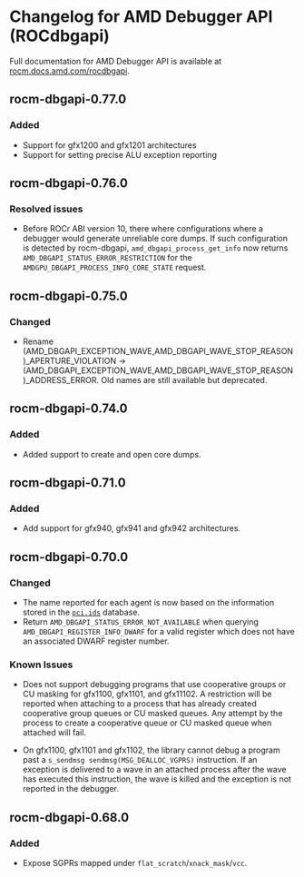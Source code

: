 # Changelog for AMD Debugger API (ROCdbgapi)

Full documentation for AMD Debugger API is available at
[rocm.docs.amd.com/rocdbgapi](https://rocm.docs.amd.com/projects/ROCdbgapi/en/latest/index.html).

## rocm-dbgapi-0.77.0

### Added
- Support for gfx1200 and gfx1201 architectures
- Support for setting precise ALU exception reporting

## rocm-dbgapi-0.76.0
### Resolved issues
- Before ROCr ABI version 10, there where configurations where a debugger
  would generate unreliable core dumps.  If such configuration is detected
  by rocm-dbgapi, `amd_dbgapi_process_get_info` now returns
  `AMD_DBGAPI_STATUS_ERROR_RESTRICTION` for the
  `AMDGPU_DBGAPI_PROCESS_INFO_CORE_STATE` request.

## rocm-dbgapi-0.75.0
### Changed
- Rename (AMD_DBGAPI_EXCEPTION_WAVE,AMD_DBGAPI_WAVE_STOP_REASON)_APERTURE_VIOLATION
  -> (AMD_DBGAPI_EXCEPTION_WAVE,AMD_DBGAPI_WAVE_STOP_REASON)_ADDRESS_ERROR.
  Old names are still available but deprecated.

## rocm-dbgapi-0.74.0
### Added
- Added support to create and open core dumps.

## rocm-dbgapi-0.71.0
### Added
- Add support for gfx940, gfx941 and gfx942 architectures.

## rocm-dbgapi-0.70.0
### Changed
- The name reported for each agent is now based on the information stored
  in the [`pci.ids`](https://pci-ids.ucw.cz/) database.
- Return `AMD_DBGAPI_STATUS_ERROR_NOT_AVAILABLE` when querying
  `AMD_DBGAPI_REGISTER_INFO_DWARF` for a valid register which does not have
  an associated DWARF register number.

### Known Issues
- Does not support debugging programs that use cooperative groups or CU masking
  for gfx1100, gfx1101, and gfx11102.  A restriction will be reported when
  attaching to a process that has already created cooperative group queues or
  CU masked queues.  Any attempt by the process to create a cooperative queue
  or CU masked queue when attached will fail.

- On gfx1100, gfx1101 and gfx1102, the library cannot debug a program past a
  `s_sendmsg sendmsg(MSG_DEALLOC_VGPRS)` instruction.  If an exception is
  delivered to a wave in an attached process after the wave has executed this
  instruction, the wave is killed and the exception is not reported in the
  debugger.

## rocm-dbgapi-0.68.0
### Added
- Expose SGPRs mapped under `flat_scratch`/`xnack_mask`/`vcc`.
